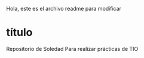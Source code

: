 Hola, este es el archivo readme para modificar
# título
Repositorio de Soledad 
Para realizar prácticas de TIO
